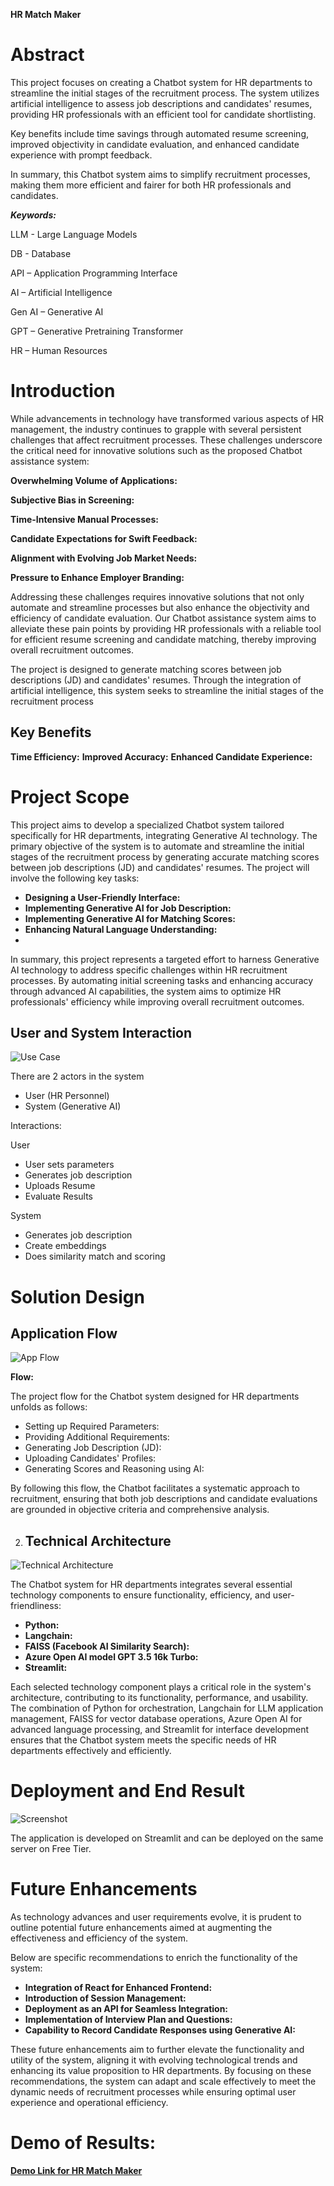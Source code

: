 **HR Match Maker**

<a name="_toc153862916"></a><a name="_toc156715634"></a><a name="_toc357866676"></a>
# **Abstract**

This project focuses on creating a Chatbot system for HR departments to streamline the initial stages of the recruitment process. The system utilizes artificial intelligence to assess job descriptions and candidates' resumes, providing HR professionals with an efficient tool for candidate shortlisting.

Key benefits include time savings through automated resume screening, improved objectivity in candidate evaluation, and enhanced candidate experience with prompt feedback.

In summary, this Chatbot system aims to simplify recruitment processes, making them more efficient and fairer for both HR professionals and candidates.

***Keywords:***

LLM - Large Language Models

DB - Database

API – Application Programming Interface

AI – Artificial Intelligence

Gen AI – Generative AI

GPT – Generative Pretraining Transformer

HR – Human Resources

# **Introduction**
While advancements in technology have transformed various aspects of HR management, the industry continues to grapple with several persistent challenges that affect recruitment processes. These challenges underscore the critical need for innovative solutions such as the proposed Chatbot assistance system:

**Overwhelming Volume of Applications:**

**Subjective Bias in Screening:**

**Time-Intensive Manual Processes:**

**Candidate Expectations for Swift Feedback:**

**Alignment with Evolving Job Market Needs:**

**Pressure to Enhance Employer Branding:**

Addressing these challenges requires innovative solutions that not only automate and streamline processes but also enhance the objectivity and efficiency of candidate evaluation. Our Chatbot assistance system aims to alleviate these pain points by providing HR professionals with a reliable tool for efficient resume screening and candidate matching, thereby improving overall recruitment outcomes.

The project is designed to generate matching scores between job descriptions (JD) and candidates' resumes. Through the integration of artificial intelligence, this system seeks to streamline the initial stages of the recruitment process

## **Key Benefits** 
**Time Efficiency:**
**Improved Accuracy:** 
**Enhanced Candidate Experience:** 


# **Project Scope**
This project aims to develop a specialized Chatbot system tailored specifically for HR departments, integrating Generative AI technology. The primary objective of the system is to automate and streamline the initial stages of the recruitment process by generating accurate matching scores between job descriptions (JD) and candidates' resumes. The project will involve the following key tasks:

- **Designing a User-Friendly Interface:**
- **Implementing Generative AI for Job Description:**
- **Implementing Generative AI for Matching Scores:**
- **Enhancing Natural Language Understanding:**
- 
In summary, this project represents a targeted effort to harness Generative AI technology to address specific challenges within HR recruitment processes. By automating initial screening tasks and enhancing accuracy through advanced AI capabilities, the system aims to optimize HR professionals' efficiency while improving overall recruitment outcomes.

## **User and System Interaction**
![Use Case](Images/Aspose.Words.4d269d10-4368-4e45-b921-1bfc6330fb8e.003.png)

There are 2 actors in the system 

- User (HR Personnel)
- System (Generative AI)

Interactions:

User

- User sets parameters 
- Generates job description
- Uploads Resume 
- Evaluate Results

System

- Generates job description
- Create embeddings
- Does similarity match and scoring

# **Solution Design**
## **Application Flow**
![App Flow](Images/Aspose.Words.4d269d10-4368-4e45-b921-1bfc6330fb8e.004.png)

**Flow:**

The project flow for the Chatbot system designed for HR departments unfolds as follows:

- Setting up Required Parameters:
- Providing Additional Requirements:
- Generating Job Description (JD):
- Uploading Candidates' Profiles:
- Generating Scores and Reasoning using AI:

By following this flow, the Chatbot facilitates a systematic approach to recruitment, ensuring that both job descriptions and candidate evaluations are grounded in objective criteria and comprehensive analysis.


2. ## **Technical Architecture**
![Technical Architecture](Images/Aspose.Words.4d269d10-4368-4e45-b921-1bfc6330fb8e.005.png)


The Chatbot system for HR departments integrates several essential technology components to ensure functionality, efficiency, and user-friendliness:

- **Python:**
- **Langchain:**
- **FAISS (Facebook AI Similarity Search):**
- **Azure Open AI model GPT 3.5 16k Turbo:**
- **Streamlit:**

Each selected technology component plays a critical role in the system's architecture, contributing to its functionality, performance, and usability. The combination of Python for orchestration, Langchain for LLM application management, FAISS for vector database operations, Azure Open AI for advanced language processing, and Streamlit for interface development ensures that the Chatbot system meets the specific needs of HR departments effectively and efficiently.


# **Deployment and End Result**
![Screenshot](Images/Aspose.Words.4d269d10-4368-4e45-b921-1bfc6330fb8e.003.png)

The application is developed on Streamlit and can be deployed on the same server on Free Tier.


# **Future Enhancements**
As technology advances and user requirements evolve, it is prudent to outline potential future enhancements aimed at augmenting the effectiveness and efficiency of the system. 

Below are specific recommendations to enrich the functionality of the system:

- **Integration of React for Enhanced Frontend:**  
- **Introduction of Session Management:**  
- **Deployment as an API for Seamless Integration:**  
- **Implementation of Interview Plan and Questions:**  
- **Capability to Record Candidate Responses using Generative AI:**  

These future enhancements aim to further elevate the functionality and utility of the system, aligning it with evolving technological trends and enhancing its value proposition to HR departments. By focusing on these recommendations, the system can adapt and scale effectively to meet the dynamic needs of recruitment processes while ensuring optimal user experience and operational efficiency.


# **Demo of Results:**

[**Demo Link for HR Match Maker**](https://drive.google.com/file/d/1_tpmQiaErGEDCpqY-2fioDng8aNOB4ug/view?usp=sharing)
